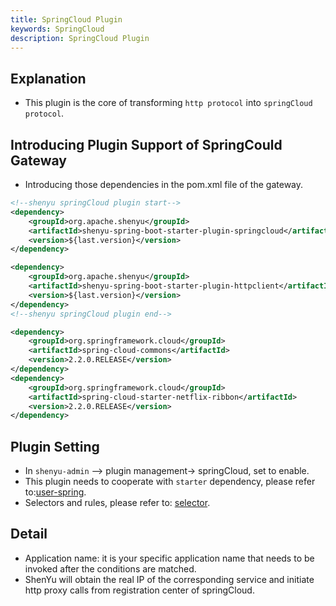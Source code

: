 ```yaml
---
title: SpringCloud Plugin
keywords: SpringCloud
description: SpringCloud Plugin
---
```


## Explanation

* This plugin is the core of transforming `http protocol` into `springCloud protocol`.

## Introducing Plugin Support of SpringCould Gateway

* Introducing those dependencies in the pom.xml file of the gateway. 

```xml
<!--shenyu springCloud plugin start-->
<dependency>
    <groupId>org.apache.shenyu</groupId>
    <artifactId>shenyu-spring-boot-starter-plugin-springcloud</artifactId>
    <version>${last.version}</version>
</dependency>

<dependency>
    <groupId>org.apache.shenyu</groupId>
    <artifactId>shenyu-spring-boot-starter-plugin-httpclient</artifactId>
    <version>${last.version}</version>
</dependency>
<!--shenyu springCloud plugin end-->

<dependency>
    <groupId>org.springframework.cloud</groupId>
    <artifactId>spring-cloud-commons</artifactId>
    <version>2.2.0.RELEASE</version>
</dependency> 
<dependency>
    <groupId>org.springframework.cloud</groupId>
    <artifactId>spring-cloud-starter-netflix-ribbon</artifactId>
    <version>2.2.0.RELEASE</version>
</dependency>
```

## Plugin Setting

* In `shenyu-admin` --> plugin management-> springCloud, set to enable. 
* This plugin needs to cooperate with `starter` dependency, please refer to:[user-spring](../spring-cloud-proxy).
* Selectors and rules, please refer to: [selector](../selector-and-rule).

## Detail

* Application name: it is your specific application name that needs to be invoked after the conditions are matched.
* ShenYu will obtain the real IP of the corresponding service and initiate http proxy calls from registration center of springCloud.
   
